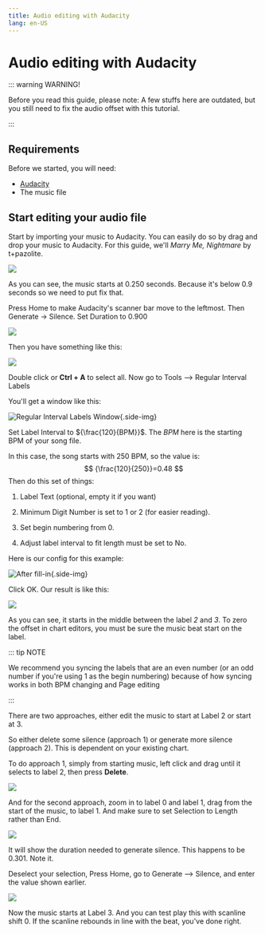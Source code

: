 ```yaml
---
title: Audio editing with Audacity
lang: en-US
---
```


# Audio editing with Audacity

::: warning WARNING!

Before you read this guide, please note:
A few stuffs here are outdated, but you still need to fix the audio offset with this tutorial.

:::

## Requirements

Before we started, you will need:

- [Audacity](https://www.audacityteam.org)
- The music file

## Start editing your audio file

Start by importing your music to Audacity. You can easily do so by drag and drop your music to Audacity. For this guide, we'll *Marry Me, Nightmare* by t+pazolite.

![](./_sources_audio.md/start.png)

As you can see, the music starts at 0.250 seconds. Because it's below 0.9 seconds so we need to put fix that.

Press Home to make Audacity's scanner bar move to the leftmost. Then Generate → Silence. Set Duration to 0.900

![](./_sources_audio.md/slience.png)

Then you have something like this:

![](./_sources_audio.md/after.png)

Double click or **Ctrl + A** to select all. Now go to Tools --> Regular Interval Labels

You'll get a window like this:

![Regular Interval Labels Window](./_sources_audio.md/labels_window.png){.side-img}

Set Label Interval to ${\frac{120}{BPM}}$. The $BPM$ here is the starting BPM of your song file.

In this case, the song starts with 250 BPM, so the value is:
$$
{\frac{120}{250}}=0.48
$$
Then do this set of things:

1. Label Text (optional, empty it if you want)

2. Minimum Digit Number is set to 1 or 2 (for easier reading).

3. Set begin numbering from 0.

4. Adjust label interval to fit length must be set to No.

Here is our config for this example:

![After fill-in](./_sources_audio.md/labels_after.png){.side-img}

Click OK. Our result is like this:

![](./_sources_audio.md/result.png)

As you can see, it starts in the middle between the label *2* and *3*. To zero the offset in chart editors, you must be sure the music beat start on the label.

::: tip NOTE

We recommend you syncing the labels that are an even number (or an odd number if you're using 1 as the begin numbering) because of how syncing works in both BPM changing and Page editing

:::

There are two approaches, either edit the music to start at Label 2 or start at 3.

So either delete some silence (approach 1) or generate more silence (approach 2). This is dependent on your existing chart.

To do approach 1, simply from starting music, left click and drag until it selects to label 2, then press **Delete**.

![](./_sources_audio.md/appr1.png)

And for the second approach, zoom in to label 0 and label 1, drag from the start of the music, to label 1. And make sure to set Selection to Length rather than End.

![](./_sources_audio.md/appr2.png)

It will show the duration needed to generate silence. This happens to be 0.301. Note it.

Deselect your selection, Press Home, go to Generate --> Silence, and enter the value shown earlier.

![](./_sources_audio.md/appr2_after.png)

Now the music starts at Label 3. And you can test play this with scanline shift 0. If the scanline rebounds in line with the beat, you've done right.
